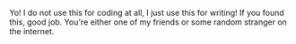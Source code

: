Yo! I do not use this for coding at all, I just use this for writing! If you found this, good job. You're either one of my friends or some random stranger on the internet.
